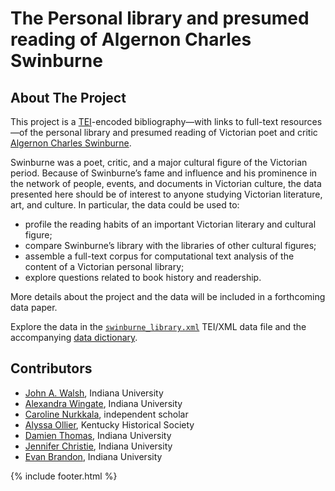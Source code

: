 # The Personal library and presumed reading of Algernon Charles Swinburne

## About The Project

This project is a [TEI](https://tei-c.org/release/doc/tei-p5-doc/en/html/index.html)-encoded bibliography—with links to full-text resources—of the personal library and presumed reading of Victorian poet and critic [Algernon Charles Swinburne](http://swinburneproject.org/). 

Swinburne was a poet, critic, and a major cultural figure of the Victorian period. Because of Swinburne’s fame and influence and his prominence in the network of people, events, and documents in Victorian culture, the data presented here should be of interest to anyone studying Victorian literature, art, and culture. In particular, the data could be used to:

- profile the reading habits of an important Victorian literary and cultural figure;
- compare Swinburne’s library with the libraries of other cultural figures;
- assemble a full-text corpus for computational text analysis of the content of a Victorian personal library;
- explore questions related to book history and readership.

More details about the project and the data will be included in a forthcoming data paper.

Explore the data in the [`swinburne_library.xml`](swinburne_library.xml) TEI/XML data file and the accompanying [data dictionary](data_dictionary.md).

## Contributors

- [John A. Walsh](https://github.com/jawalsh/), Indiana University
- [Alexandra Wingate](https://github.com/aewingate), Indiana University
- [Caroline Nurkkala](https://github.com/Ordeyn), independent scholar
- [Alyssa Ollier](https://github.com/AlyssaMertka), Kentucky Historical Society
- [Damien Thomas](https://github.com/thomdaro), Indiana University
- [Jennifer Christie](https://github.com/jchristie01), Indiana University
- [Evan Brandon](https://github.com/eobrandon99), Indiana University

{% include footer.html %}